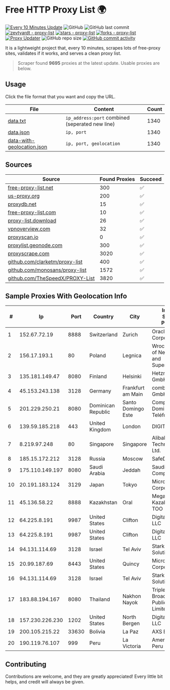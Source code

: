 
# Free HTTP Proxy List 🌍

[![Every 10 Minutes Update](https://github.com/mertguvencli/http-proxy-list/actions/workflows/main.yml/badge.svg?branch=main)](https://github.com/mertguvencli/http-proxy-list/actions/workflows/main.yml)
![GitHub](https://img.shields.io/github/license/mertguvencli/http-proxy-list)
![GitHub last commit](https://img.shields.io/github/last-commit/mertguvencli/http-proxy-list)
[![zevtyardt - proxy-list](https://img.shields.io/static/v1?label=zevtyardt&message=proxy-list&color=blue&logo=github)](https://github.com/zevtyardt/proxy-list "Go to GitHub repo")
[![stars - proxy-list](https://img.shields.io/github/stars/zevtyardt/proxy-list?style=social)](https://github.com/zevtyardt/proxy-list)
[![forks - proxy-list](https://img.shields.io/github/forks/zevtyardt/proxy-list?style=social)](https://github.com/zevtyardt/proxy-list)
[![Proxy Updater](https://github.com/zevtyardt/proxy-list/workflows/Proxy%20Updater/badge.svg)](https://github.com/zevtyardt/proxy-list/actions?query=workflow:"Proxy+Updater")
![GitHub repo size](https://img.shields.io/github/repo-size/zevtyardt/proxy-list)
[![GitHub commit activity](https://img.shields.io/github/commit-activity/m/zevtyardt/proxy-list?logo=commits)](https://github.com/zevtyardt/proxy-list/commits/main)

It is a lightweight project that, every 10 minutes, scrapes lots of free-proxy sites, validates if it works, and serves a clean proxy list.

> Scraper found **9695** proxies at the latest update. Usable proxies are below.

## Usage

Click the file format that you want and copy the URL.

|File|Content|Count|
|----|-------|-----|
|[data.txt](https://raw.githubusercontent.com/mertguvencli/http-proxy-list/main/proxy-list/data.txt)|`ip_address:port` combined (seperated new line)|1340|
|[data.json](https://raw.githubusercontent.com/mertguvencli/http-proxy-list/main/proxy-list/data.json)|`ip, port`|1340|
|[data-with-geolocation.json](https://raw.githubusercontent.com/mertguvencli/http-proxy-list/main/proxy-list/data-with-geolocation.json)|`ip, port, geolocation`|1340|

## Sources

|Source|Found Proxies|Succeed|
|------|-------------|-------|
|[free-proxy-list.net](https://free-proxy-list.net)|300|✅|
|[us-proxy.org](https://www.us-proxy.org)|200|✅|
|[proxydb.net](http://proxydb.net)|15|✅|
|[free-proxy-list.com](https://free-proxy-list.com/?page=&port=&type%5B%5D=http&type%5B%5D=https&up_time=0&search=Search)|10|✅|
|[proxy-list.download](https://www.proxy-list.download/HTTP)|26|✅|
|[vpnoverview.com](https://vpnoverview.com/privacy/anonymous-browsing/free-proxy-servers)|32|✅|
|[proxyscan.io](https://www.proxyscan.io)|0|✅|
|[proxylist.geonode.com](https://proxylist.geonode.com/api/proxy-list?limit=300&page=1&sort_by=lastChecked&sort_type=desc&protocols=http,https)|300|✅|
|[proxyscrape.com](https://api.proxyscrape.com/v2/?request=displayproxies&protocol=http&timeout=10000&country=all&ssl=all&anonymity=all)|3020|✅|
|[github.com/clarketm/proxy-list](https://raw.githubusercontent.com/clarketm/proxy-list/master/proxy-list-raw.txt)|400|✅|
|[github.com/monosans/proxy-list](https://raw.githubusercontent.com/monosans/proxy-list/main/proxies/http.txt)|1572|✅|
|[github.com/TheSpeedX/PROXY-List](https://raw.githubusercontent.com/TheSpeedX/PROXY-List/master/http.txt)|3820|✅|


## Sample Proxies With Geolocation Info

|#|Ip|Port|Country|City|Internet Service Provider|
|-|--|----|-------|----|-------------------------|
|1|152.67.72.19|8888|Switzerland|Zurich|Oracle Corporation|
|2|156.17.193.1|80|Poland|Legnica|Wroclaw Centre of Networking and Supercomputing|
|3|135.181.149.47|8080|Finland|Helsinki|Hetzner Online GmbH|
|4|45.153.243.138|3128|Germany|Frankfurt am Main|combahton GmbH|
|5|201.229.250.21|8080|Dominican Republic|Santo Domingo Este|Compañía Dominicana de Teléfonos S. A.|
|6|139.59.185.218|443|United Kingdom|London|DIGITALOCEAN|
|7|8.219.97.248|80|Singapore|Singapore|Alibaba (US) Technology Co., Ltd.|
|8|185.15.172.212|3128|Russia|Moscow|SafeData LLC|
|9|175.110.149.197|8080|Saudi Arabia|Jeddah|Saudi Telecom Company JSC|
|10|20.191.183.124|3129|Japan|Tokyo|Microsoft Corporation|
|11|45.136.58.22|8888|Kazakhstan|Oral|Megahost Kazakhstan TOO|
|12|64.225.8.191|9987|United States|Clifton|DigitalOcean, LLC|
|13|64.225.8.191|9987|United States|Clifton|DigitalOcean, LLC|
|14|94.131.114.69|3128|Israel|Tel Aviv|Stark Industries Solutions LTD|
|15|20.99.187.69|8443|United States|Quincy|Microsoft Corporation|
|16|94.131.114.69|3128|Israel|Tel Aviv|Stark Industries Solutions LTD|
|17|183.88.194.167|8080|Thailand|Nakhon Nayok|Triple T Broadband Public Company Limited|
|18|157.230.226.230|1202|United States|North Bergen|DigitalOcean, LLC|
|19|200.105.215.22|33630|Bolivia|La Paz|AXS Bolivia S. A.|
|20|190.119.76.107|999|Peru|La Victoria|America Movil Peru S.A.C.|



## Contributing

Contributions are welcome, and they are greatly appreciated! Every
little bit helps, and credit will always be given.

